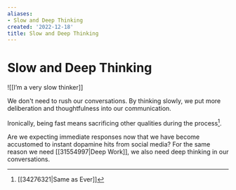```yaml
---
aliases:
- Slow and Deep Thinking
created: '2022-12-18'
title: Slow and Deep Thinking
---
```


# Slow and Deep Thinking

![[I’m a very slow thinker]]

We don't need to rush our conversations. By thinking slowly, we put more deliberation and thoughtfulness into our communication.

Ironically, being fast means sacrificing other qualities during the process[^1].

Are we expecting immediate responses now that we have become accustomed to instant dopamine hits from social media? For the same reason we need [[31554997|Deep Work]], we also need deep thinking in our conversations.

[^1]: [[34276321|Same as Ever]]